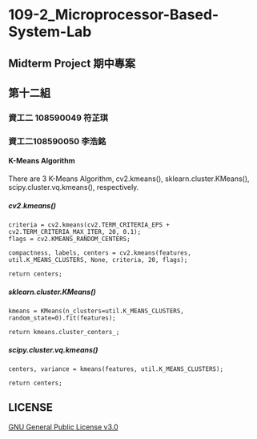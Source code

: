 # 109-2_Microprocessor-Based-System-Lab
## Midterm Project 期中專案

## 第十二組
### 資工二 108590049 符芷琪
### 資工二108590050 李浩銘

#### K-Means Algorithm
There are 3 K-Means Algorithm, cv2.kmeans(), sklearn.cluster.KMeans(), scipy.cluster.vq.kmeans(), respectively.

##### cv2.kmeans()
    criteria = cv2.kmeans(cv2.TERM_CRITERIA_EPS + cv2.TERM_CRITERIA_MAX_ITER, 20, 0.1);
    flags = cv2.KMEANS_RANDOM_CENTERS;

    compactness, labels, centers = cv2.kmeans(features, util.K_MEANS_CLUSTERS, None, criteria, 20, flags);

    return centers;

##### sklearn.cluster.KMeans()
    kmeans = KMeans(n_clusters=util.K_MEANS_CLUSTERS, random_state=0).fit(features);

    return kmeans.cluster_centers_;

##### scipy.cluster.vq.kmeans()
    centers, variance = kmeans(features, util.K_MEANS_CLUSTERS);

    return centers;



## LICENSE
[GNU General Public License v3.0](./LICENSE)
